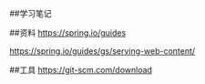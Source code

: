##学习笔记

##资料
https://spring.io/guides

https://spring.io/guides/gs/serving-web-content/

##工具
https://git-scm.com/download
